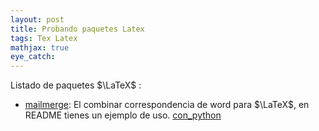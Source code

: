 ```yaml
---
layout: post
title: Probando paquetes Latex
tags: Tex Latex 
mathjax: true
eye_catch:
---
```


Listado de paquetes $\LaTeX$ :

* [mailmerge](https://ctan.org/pkg/mailmerge): El combinar correspondencia de word para $\LaTeX$, en README tienes un ejemplo de uso. [con_python](https://tex.stackexchange.com/questions/251781/how-to-merge-data-and-create-multiple-documents-similar-to-personalized-mailin)

